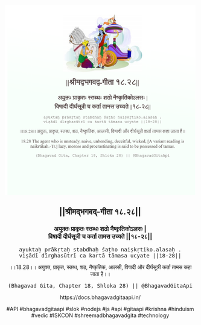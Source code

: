 <img src="../../asset/BG_18_28.png"/>
<center><h2>||श्रीमद्‍भगवद्‍-गीता १८.२८||</h2>
<h3>अयुक्तः प्राकृतः स्तब्धः शठो नैष्कृतिकोऽलसः |<br/>विषादी दीर्घसूत्री च कर्ता तामस उच्यते ||१८-२८||</h3>
<pre>ayuktaḥ prākṛtaḥ stabdhaḥ śaṭho naiṣkṛtiko.alasaḥ .<br/>viṣādī dīrghasūtrī ca kartā tāmasa ucyate ||18-28||</pre>
<p>।।18.28।। अयुक्त, प्राकृत, स्तब्ध, शठ, नैष्कृतिक, आलसी, विषादी और दीर्घसूत्री कर्ता तामस कहा जाता है।।</p>
<pre>(Bhagavad Gita, Chapter 18, Shloka 28) || @BhagavadGitaApi</pre><p>https://docs.bhagavadgitaapi.in/</p><p>#API #bhagavadgitaapi #slok #nodejs #js #api #gitaapi #krishna #hinduism #vedic #ISKCON #shreemadbhagavadgita #technology</p></center>